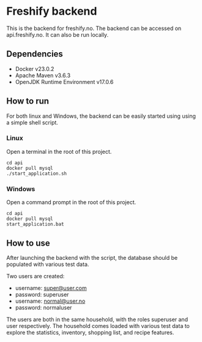 # Freshify backend
This is the backend for freshify.no. The backend can be accessed on api.freshify.no. It can also be run locally.

## Dependencies
- Docker v23.0.2
- Apache Maven v3.6.3
- OpenJDK Runtime Environment v17.0.6

## How to run
For both linux and Windows, the backend can be easily started using using a simple shell script.

### Linux
Open a terminal in the root of this project.
```
cd api
docker pull mysql
./start_application.sh
```

### Windows
Open a command prompt in the root of this project.
```
cd api
docker pull mysql
start_application.bat
```

## How to use
After launching the backend with the script, the database should be populated with various test data. 

Two users are created:
- username: super@user.com
- password: superuser
- username: normal@user.no
- password: normaluser

The users are both in the same household, with the roles superuser and user respectively. The household comes loaded with various test data to explore the statistics, inventory, shopping list, and recipe features.

